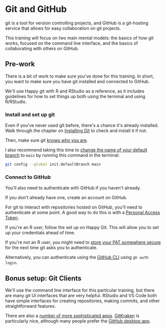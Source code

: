 # Git and GitHub

git is a tool for version controlling projects, and GitHub is a git-hosting service that allows for easy collaboration on git projects. 

This training will focus on two main mental models: the basics of how git works, focused on the command line interface, and the basics of collaborating with others on GitHub.

## Pre-work

There is a bit of work to make sure you've done for this training. In short, you want to make sure you have git installed and connected to GitHub.

We'll use Happy git with R and RStudio as a reference, as it includes guidelines for how to set things up both using the terminal and using R/RStudio.

### Install and set up git

Even if you've never used git before, there's a chance it's already installed. Walk through the chapter on [Installing Git](https://happygitwithr.com/install-git) to check and install it if not.

Then, make sure git [knows who you are](https://happygitwithr.com/hello-git).

I also recommend taking this time to [change the name of your default branch](https://happygitwithr.com/hello-git#configure-the-default-name-for-an-initial-branch) to `main` by running this command in the terminal:

```bash
git config --global init.defaultBranch main
```

### Connect to GitHub

You'll also need to authenticate with GitHub if you haven't already. 

If you don't already have one, create an account on GitHub.

For git to interact with repositories hosted on GitHub, you'll need to authenticate at some point. A good way to do this is with a [Personal Access Token](https://happygitwithr.com/https-pat). 

If you're an R user, follow the set up on Happy Git. This will allow you to set up your credentials ahead of time.

If you're not an R user, you might need to [store your PAT somewhere secure](https://happygitwithr.com/https-pat#store-pat) for the next time git asks you to authenticate. 

Alternatively, you can authenticate using the [GitHub CLI](https://cli.github.com/) using `gh auth login`.

## Bonus setup: Git Clients

We'll use the command line interface for this particular training, but there are many git UI interfaces that are very helpful. RStudio and VS Code both have simple interfaces for creating repositories, making commits, and other straightforward features.

There are also a [number of more sophisticated apps](https://happygitwithr.com/git-client). [GitKraken](https://www.gitkraken.com/) is particularly nice, although many people prefer the [GitHub desktop app](https://desktop.github.com/).
